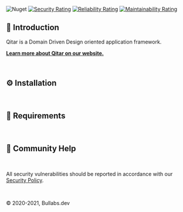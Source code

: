 ![Nuget](https://img.shields.io/nuget/v/Qitar?style=plastic)
[![Security Rating](https://sonarcloud.io/api/project_badges/measure?project=Bullabs_Qitar&metric=security_rating)](https://sonarcloud.io/dashboard?id=Bullabs_Qitar)
[![Reliability Rating](https://sonarcloud.io/api/project_badges/measure?project=Bullabs_Qitar&metric=reliability_rating)](https://sonarcloud.io/dashboard?id=Bullabs_Qitar)
[![Maintainability Rating](https://sonarcloud.io/api/project_badges/measure?project=Bullabs_Qitar&metric=sqale_rating)](https://sonarcloud.io/dashboard?id=Bullabs_Qitar)

## 🚆 Introduction

Qitar is a Domain Driven Design oriented application framework.

**[Learn more about Qitar on our website.](http://bullabs.github.io/)**

<br>

## ⚙️ Installation

<br>

## 📌 Requirements

<br>

## 🤔 Community Help

<br>

All security vulnerabilities should be reported in accordance with our
[Security Policy](https://github.com/Bullabs/Qitar/blob/main/SECURITY.md).

<br>

© 2020-2021, Bullabs.dev
